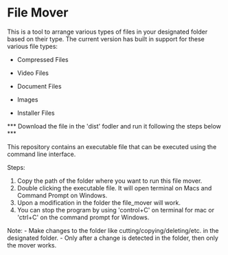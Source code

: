 # File Mover

This is a tool to arrange various types of files in your designated folder based on their type.
The current version has built in support for these various file types:

- Compressed Files

- Video Files

- Document Files

- Images

- Installer Files

*** Download the file in the 'dist' fodler and run it following the steps below ***

This repository contains an executable file that can be executed using the command line interface.

Steps:

1. Copy the path of the folder where you want to run this file mover. 
2. Double clicking the executable file. It will open terminal on Macs and Command Prompt on Windows.
3. Upon a modification in the folder the file_mover will work.
4. You can stop the program by using 'control+C' on terminal for mac or 'ctrl+C' on the command prompt for 	  Windows.

Note:
	- Make changes to the folder like cutting/copying/deleting/etc. in the designated folder.
	- Only after a change is detected in the folder, then only the mover works.
